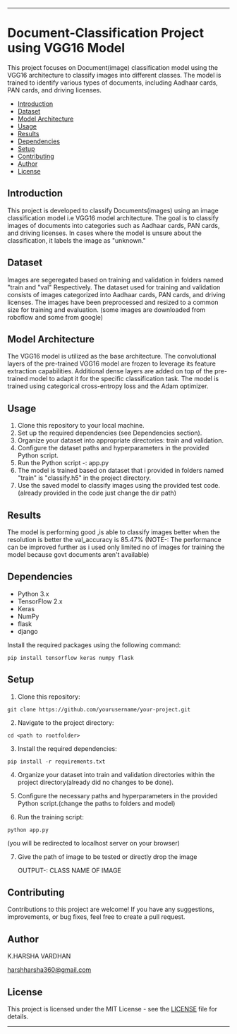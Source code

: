 

---

# Document-Classification Project using VGG16 Model

This project focuses on Document(image) classification model using the VGG16 architecture to classify images into different classes. The model is trained to identify various types of documents, including Aadhaar cards, PAN cards, and driving licenses.
- [Introduction](#introduction)
- [Dataset](#dataset)
- [Model Architecture](#model-architecture)
- [Usage](#usage)
- [Results](#results)
- [Dependencies](#dependencies)
- [Setup](#setup)
- [Contributing](#contributing)
- [Author](#Author)
- [License](#license)

## Introduction

This project is developed to classify Documents(images) using an image classification model i.e VGG16 model architecture. The goal is to classify images of documents into categories such as Aadhaar cards, PAN cards, and driving licenses. In cases where the model is unsure about the classification, it labels the image as "unknown."

## Dataset

Images are segeregated based on training and validation in folders named "train and "val" Respectively.
The dataset used for training and validation consists of images categorized into Aadhaar cards, PAN cards, and driving licenses. The images have been preprocessed and resized to a common size for training and evaluation.
(some images are downloaded from roboflow and some from google)

## Model Architecture

The VGG16 model is utilized as the base architecture. The convolutional layers of the pre-trained VGG16 model are frozen to leverage its feature extraction capabilities. Additional dense layers are added on top of the pre-trained model to adapt it for the specific classification task. The model is trained using categorical cross-entropy loss and the Adam optimizer.

## Usage

1. Clone this repository to your local machine.
2. Set up the required dependencies (see Dependencies section).
3. Organize your dataset into appropriate directories: train and validation.
4. Configure the dataset paths and hyperparameters in the provided Python script.
5. Run the Python script -: app.py
6. The model is trained based on dataset that i provided in folders named "train" is "classify.h5" in the project directory.
7. Use the saved model to classify images using the provided test code.(already provided in the code just change the dir path)

## Results

The model is performing good ,is able to classify images better when the resolution is better
the val_accuracy is 85.47%
(NOTE-: The performance can be improved further as i used only limited no of images for training the model because govt documents aren't available)

## Dependencies

- Python 3.x
- TensorFlow 2.x
- Keras
- NumPy
- flask
- django

Install the required packages using the following command:

```
pip install tensorflow keras numpy flask 
```

## Setup

1. Clone this repository:

```
git clone https://github.com/yourusername/your-project.git
```

2. Navigate to the project directory:

```
cd <path to rootfolder>
```

3. Install the required dependencies:

```
pip install -r requirements.txt
```

4. Organize your dataset into train and validation directories within the project directory(already did no changes to be done).

5. Configure the necessary paths and hyperparameters in the provided Python script.(change the paths to folders and model)

6. Run the training script:
 ```
 python app.py
 ```
  (you will be redirected to localhost server on your browser)

 7. Give the path of image to be tested or directly drop the image


    OUTPUT-:
    CLASS NAME OF IMAGE 

## Contributing

Contributions to this project are welcome! If you have any suggestions, improvements, or bug fixes, feel free to create a pull request.

## Author

K.HARSHA VARDHAN

harshharsha360@gmail.com 

## License

This project is licensed under the MIT License - see the [LICENSE](#LICENSE) file for details.

---
